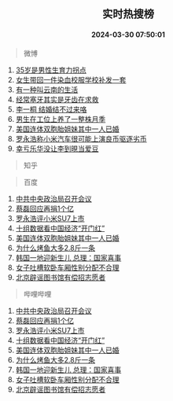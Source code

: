 <div align="center"><h2>实时热搜榜</h2><h4>2024-03-30 07:50:01</h4></div>

> 微博  

1. [35岁是男性生育力拐点](https://s.weibo.com/weibo?q=%2335%E5%B2%81%E6%98%AF%E7%94%B7%E6%80%A7%E7%94%9F%E8%82%B2%E5%8A%9B%E6%8B%90%E7%82%B9%23&t=31&band_rank=1&Refer=top)<br />
2. [女生带回一件染血校服学校补发一套](https://s.weibo.com/weibo?q=%23%E5%A5%B3%E7%94%9F%E5%B8%A6%E5%9B%9E%E4%B8%80%E4%BB%B6%E6%9F%93%E8%A1%80%E6%A0%A1%E6%9C%8D%E5%AD%A6%E6%A0%A1%E8%A1%A5%E5%8F%91%E4%B8%80%E5%A5%97%23&t=31&band_rank=2&Refer=top)<br />
3. [有一种叫云南的生活](https://s.weibo.com/weibo?q=%23%E6%9C%89%E4%B8%80%E7%A7%8D%E5%8F%AB%E4%BA%91%E5%8D%97%E7%9A%84%E7%94%9F%E6%B4%BB%23&t=31&band_rank=3&Refer=top)<br />
4. [经常塞牙其实是牙齿在求救](https://s.weibo.com/weibo?q=%23%E7%BB%8F%E5%B8%B8%E5%A1%9E%E7%89%99%E5%85%B6%E5%AE%9E%E6%98%AF%E7%89%99%E9%BD%BF%E5%9C%A8%E6%B1%82%E6%95%91%23&t=31&band_rank=4&Refer=top)<br />
5. [李一桐 结婚结不过来咯](https://s.weibo.com/weibo?q=%E6%9D%8E%E4%B8%80%E6%A1%90%20%E7%BB%93%E5%A9%9A%E7%BB%93%E4%B8%8D%E8%BF%87%E6%9D%A5%E5%92%AF&t=31&band_rank=5&Refer=top)<br />
6. [男生在工位上养了一整株月季](https://s.weibo.com/weibo?q=%23%E7%94%B7%E7%94%9F%E5%9C%A8%E5%B7%A5%E4%BD%8D%E4%B8%8A%E5%85%BB%E4%BA%86%E4%B8%80%E6%95%B4%E6%A0%AA%E6%9C%88%E5%AD%A3%23&t=31&band_rank=6&Refer=top)<br />
7. [美国连体双胞胎姐妹其中一人已婚](https://s.weibo.com/weibo?q=%23%E7%BE%8E%E5%9B%BD%E8%BF%9E%E4%BD%93%E5%8F%8C%E8%83%9E%E8%83%8E%E5%A7%90%E5%A6%B9%E5%85%B6%E4%B8%AD%E4%B8%80%E4%BA%BA%E5%B7%B2%E5%A9%9A%23&t=31&band_rank=7&Refer=top)<br />
8. [罗永浩称小米汽车很可能上演良币驱逐劣币](https://s.weibo.com/weibo?q=%23%E7%BD%97%E6%B0%B8%E6%B5%A9%E7%A7%B0%E5%B0%8F%E7%B1%B3%E6%B1%BD%E8%BD%A6%E5%BE%88%E5%8F%AF%E8%83%BD%E4%B8%8A%E6%BC%94%E8%89%AF%E5%B8%81%E9%A9%B1%E9%80%90%E5%8A%A3%E5%B8%81%23&t=31&band_rank=8&Refer=top)<br />
9. [幸亏乐华没让李到晛当爱豆](https://s.weibo.com/weibo?q=%23%E5%B9%B8%E4%BA%8F%E4%B9%90%E5%8D%8E%E6%B2%A1%E8%AE%A9%E6%9D%8E%E5%88%B0%E6%99%9B%E5%BD%93%E7%88%B1%E8%B1%86%23&t=31&band_rank=9&Refer=top)<br />

> 知乎  


> 百度  

1. [中共中央政治局召开会议](https://www.baidu.com/s?wd=%E4%B8%AD%E5%85%B1%E4%B8%AD%E5%A4%AE%E6%94%BF%E6%B2%BB%E5%B1%80%E5%8F%AC%E5%BC%80%E4%BC%9A%E8%AE%AE&sa=fyb_news&rsv_dl=fyb_news)<br />
2. [蔡磊回应再捐1个亿](https://www.baidu.com/s?wd=%E8%94%A1%E7%A3%8A%E5%9B%9E%E5%BA%94%E5%86%8D%E6%8D%901%E4%B8%AA%E4%BA%BF&sa=fyb_news&rsv_dl=fyb_news)<br />
3. [罗永浩评小米SU7上市](https://www.baidu.com/s?wd=%E7%BD%97%E6%B0%B8%E6%B5%A9%E8%AF%84%E5%B0%8F%E7%B1%B3SU7%E4%B8%8A%E5%B8%82&sa=fyb_news&rsv_dl=fyb_news)<br />
4. [十组数据看中国经济“开门红”](https://www.baidu.com/s?wd=%E5%8D%81%E7%BB%84%E6%95%B0%E6%8D%AE%E7%9C%8B%E4%B8%AD%E5%9B%BD%E7%BB%8F%E6%B5%8E%E2%80%9C%E5%BC%80%E9%97%A8%E7%BA%A2%E2%80%9D&sa=fyb_news&rsv_dl=fyb_news)<br />
5. [美国连体双胞胎姐妹其中一人已婚](https://www.baidu.com/s?wd=%E7%BE%8E%E5%9B%BD%E8%BF%9E%E4%BD%93%E5%8F%8C%E8%83%9E%E8%83%8E%E5%A7%90%E5%A6%B9%E5%85%B6%E4%B8%AD%E4%B8%80%E4%BA%BA%E5%B7%B2%E5%A9%9A&sa=fyb_news&rsv_dl=fyb_news)<br />
6. [为什么烤鱼大多2.8斤一条](https://www.baidu.com/s?wd=%E4%B8%BA%E4%BB%80%E4%B9%88%E7%83%A4%E9%B1%BC%E5%A4%A7%E5%A4%9A2.8%E6%96%A4%E4%B8%80%E6%9D%A1&sa=fyb_news&rsv_dl=fyb_news)<br />
7. [韩国一地迎新生儿 总理：国家喜事](https://www.baidu.com/s?wd=%E9%9F%A9%E5%9B%BD%E4%B8%80%E5%9C%B0%E8%BF%8E%E6%96%B0%E7%94%9F%E5%84%BF+%E6%80%BB%E7%90%86%EF%BC%9A%E5%9B%BD%E5%AE%B6%E5%96%9C%E4%BA%8B&sa=fyb_news&rsv_dl=fyb_news)<br />
8. [女子吐槽软卧车厢性别分配不合理](https://www.baidu.com/s?wd=%E5%A5%B3%E5%AD%90%E5%90%90%E6%A7%BD%E8%BD%AF%E5%8D%A7%E8%BD%A6%E5%8E%A2%E6%80%A7%E5%88%AB%E5%88%86%E9%85%8D%E4%B8%8D%E5%90%88%E7%90%86&sa=fyb_news&rsv_dl=fyb_news)<br />
9. [北京辟谣图书馆有偿招志愿者](https://www.baidu.com/s?wd=%E5%8C%97%E4%BA%AC%E8%BE%9F%E8%B0%A3%E5%9B%BE%E4%B9%A6%E9%A6%86%E6%9C%89%E5%81%BF%E6%8B%9B%E5%BF%97%E6%84%BF%E8%80%85&sa=fyb_news&rsv_dl=fyb_news)<br />

> 哔哩哔哩  

1. [中共中央政治局召开会议](https://www.baidu.com/s?wd=%E4%B8%AD%E5%85%B1%E4%B8%AD%E5%A4%AE%E6%94%BF%E6%B2%BB%E5%B1%80%E5%8F%AC%E5%BC%80%E4%BC%9A%E8%AE%AE&sa=fyb_news&rsv_dl=fyb_news)<br />
2. [蔡磊回应再捐1个亿](https://www.baidu.com/s?wd=%E8%94%A1%E7%A3%8A%E5%9B%9E%E5%BA%94%E5%86%8D%E6%8D%901%E4%B8%AA%E4%BA%BF&sa=fyb_news&rsv_dl=fyb_news)<br />
3. [罗永浩评小米SU7上市](https://www.baidu.com/s?wd=%E7%BD%97%E6%B0%B8%E6%B5%A9%E8%AF%84%E5%B0%8F%E7%B1%B3SU7%E4%B8%8A%E5%B8%82&sa=fyb_news&rsv_dl=fyb_news)<br />
4. [十组数据看中国经济“开门红”](https://www.baidu.com/s?wd=%E5%8D%81%E7%BB%84%E6%95%B0%E6%8D%AE%E7%9C%8B%E4%B8%AD%E5%9B%BD%E7%BB%8F%E6%B5%8E%E2%80%9C%E5%BC%80%E9%97%A8%E7%BA%A2%E2%80%9D&sa=fyb_news&rsv_dl=fyb_news)<br />
5. [美国连体双胞胎姐妹其中一人已婚](https://www.baidu.com/s?wd=%E7%BE%8E%E5%9B%BD%E8%BF%9E%E4%BD%93%E5%8F%8C%E8%83%9E%E8%83%8E%E5%A7%90%E5%A6%B9%E5%85%B6%E4%B8%AD%E4%B8%80%E4%BA%BA%E5%B7%B2%E5%A9%9A&sa=fyb_news&rsv_dl=fyb_news)<br />
6. [为什么烤鱼大多2.8斤一条](https://www.baidu.com/s?wd=%E4%B8%BA%E4%BB%80%E4%B9%88%E7%83%A4%E9%B1%BC%E5%A4%A7%E5%A4%9A2.8%E6%96%A4%E4%B8%80%E6%9D%A1&sa=fyb_news&rsv_dl=fyb_news)<br />
7. [韩国一地迎新生儿 总理：国家喜事](https://www.baidu.com/s?wd=%E9%9F%A9%E5%9B%BD%E4%B8%80%E5%9C%B0%E8%BF%8E%E6%96%B0%E7%94%9F%E5%84%BF+%E6%80%BB%E7%90%86%EF%BC%9A%E5%9B%BD%E5%AE%B6%E5%96%9C%E4%BA%8B&sa=fyb_news&rsv_dl=fyb_news)<br />
8. [女子吐槽软卧车厢性别分配不合理](https://www.baidu.com/s?wd=%E5%A5%B3%E5%AD%90%E5%90%90%E6%A7%BD%E8%BD%AF%E5%8D%A7%E8%BD%A6%E5%8E%A2%E6%80%A7%E5%88%AB%E5%88%86%E9%85%8D%E4%B8%8D%E5%90%88%E7%90%86&sa=fyb_news&rsv_dl=fyb_news)<br />
9. [北京辟谣图书馆有偿招志愿者](https://www.baidu.com/s?wd=%E5%8C%97%E4%BA%AC%E8%BE%9F%E8%B0%A3%E5%9B%BE%E4%B9%A6%E9%A6%86%E6%9C%89%E5%81%BF%E6%8B%9B%E5%BF%97%E6%84%BF%E8%80%85&sa=fyb_news&rsv_dl=fyb_news)<br />
